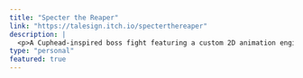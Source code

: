 ```yaml
---
title: "Specter the Reaper"
link: "https://talesign.itch.io/specterthereaper"
description: |
  <p>A Cuphead-inspired boss fight featuring a custom 2D animation engine I engineered in <span class="tech"><i class="devicon-csharp-plain"></i> C#</span> in <span class="tech"><i class="devicon-unity-plain"></i> Unity</span> for high-fidelity, hand-drawn effects. To play the demo the password is <span class="rounded bg-ctp-latte-lavander/30 dark:bg-ctp-mocha-lavander/30">averystrongpassword</span>.</p>
type: "personal"
featured: true
---
```

